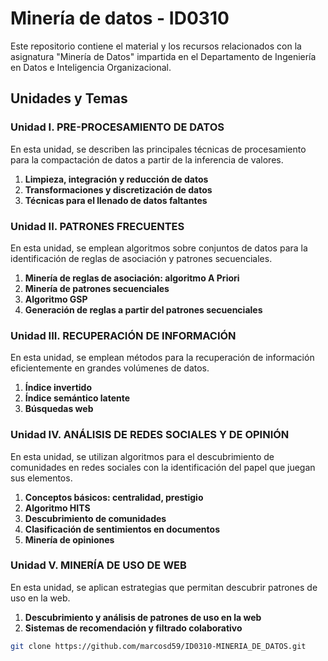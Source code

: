 # Minería de datos - ID0310

Este repositorio contiene el material y los recursos relacionados con la asignatura "Minería de Datos" impartida en el Departamento de Ingeniería en Datos e Inteligencia Organizacional.

## Unidades y Temas

### Unidad I. PRE-PROCESAMIENTO DE DATOS

En esta unidad, se describen las principales técnicas de procesamiento para la compactación de datos a partir de la inferencia de valores.

1. **Limpieza, integración y reducción de datos**
2. **Transformaciones y discretización de datos**
3. **Técnicas para el llenado de datos faltantes**

### Unidad II. PATRONES FRECUENTES

En esta unidad, se emplean algoritmos sobre conjuntos de datos para la identificación de reglas de asociación y patrones secuenciales.

1. **Minería de reglas de asociación: algoritmo A Priori**
2. **Minería de patrones secuenciales**
3. **Algoritmo GSP**
4. **Generación de reglas a partir del patrones secuenciales**

### Unidad III. RECUPERACIÓN DE INFORMACIÓN

En esta unidad, se emplean métodos para la recuperación de información eficientemente en grandes volúmenes de datos.

1. **Índice invertido**
2. **Índice semántico latente**
3. **Búsquedas web**

### Unidad IV. ANÁLISIS DE REDES SOCIALES Y DE OPINIÓN

En esta unidad, se utilizan algoritmos para el descubrimiento de comunidades en redes sociales con la identificación del papel que juegan sus elementos.

1. **Conceptos básicos: centralidad, prestigio**
2. **Algoritmo HITS**
3. **Descubrimiento de comunidades**
4. **Clasificación de sentimientos en documentos**
5. **Minería de opiniones**

### Unidad V. MINERÍA DE USO DE WEB

En esta unidad, se aplican estrategias que permitan descubrir patrones de uso en la web.

1. **Descubrimiento y análisis de patrones de uso en la web**
2. **Sistemas de recomendación y filtrado colaborativo**

```bash
git clone https://github.com/marcosd59/ID0310-MINERIA_DE_DATOS.git
```
